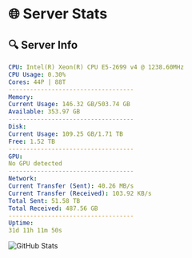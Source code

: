 # 🌐 Server Stats
## 🔍 Server Info
```yaml
CPU: Intel(R) Xeon(R) CPU E5-2699 v4 @ 1238.60MHz
CPU Usage: 0.30%
Cores: 44P | 88T
-----------------------------------
Memory:
Current Usage: 146.32 GB/503.74 GB
Available: 353.97 GB
-----------------------------------
Disk:
Current Usage: 109.25 GB/1.71 TB
Free: 1.52 TB
-----------------------------------
GPU:
No GPU detected
-----------------------------------
Network:
Current Transfer (Sent): 40.26 MB/s
Current Transfer (Received): 103.92 KB/s
Total Sent: 51.58 TB
Total Received: 487.56 GB
-----------------------------------
Uptime:
31d 11h 11m 50s
```
![GitHub Stats](https://img.shields.io/badge/Updated-2025-04-08_08:34:39-blue)